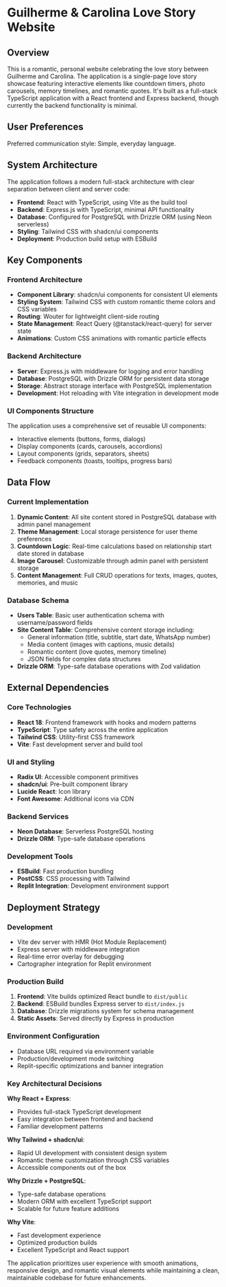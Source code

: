 # Guilherme & Carolina Love Story Website

## Overview

This is a romantic, personal website celebrating the love story between Guilherme and Carolina. The application is a single-page love story showcase featuring interactive elements like countdown timers, photo carousels, memory timelines, and romantic quotes. It's built as a full-stack TypeScript application with a React frontend and Express backend, though currently the backend functionality is minimal.

## User Preferences

Preferred communication style: Simple, everyday language.

## System Architecture

The application follows a modern full-stack architecture with clear separation between client and server code:

- **Frontend**: React with TypeScript, using Vite as the build tool
- **Backend**: Express.js with TypeScript, minimal API functionality
- **Database**: Configured for PostgreSQL with Drizzle ORM (using Neon serverless)
- **Styling**: Tailwind CSS with shadcn/ui components
- **Deployment**: Production build setup with ESBuild

## Key Components

### Frontend Architecture
- **Component Library**: shadcn/ui components for consistent UI elements
- **Styling System**: Tailwind CSS with custom romantic theme colors and CSS variables
- **Routing**: Wouter for lightweight client-side routing
- **State Management**: React Query (@tanstack/react-query) for server state
- **Animations**: Custom CSS animations with romantic particle effects

### Backend Architecture
- **Server**: Express.js with middleware for logging and error handling
- **Database**: PostgreSQL with Drizzle ORM for persistent data storage
- **Storage**: Abstract storage interface with PostgreSQL implementation
- **Development**: Hot reloading with Vite integration in development mode

### UI Components Structure
The application uses a comprehensive set of reusable UI components:
- Interactive elements (buttons, forms, dialogs)
- Display components (cards, carousels, accordions)
- Layout components (grids, separators, sheets)
- Feedback components (toasts, tooltips, progress bars)

## Data Flow

### Current Implementation
1. **Dynamic Content**: All site content stored in PostgreSQL database with admin panel management
2. **Theme Management**: Local storage persistence for user theme preferences
3. **Countdown Logic**: Real-time calculations based on relationship start date stored in database
4. **Image Carousel**: Customizable through admin panel with persistent storage
5. **Content Management**: Full CRUD operations for texts, images, quotes, memories, and music

### Database Schema
- **Users Table**: Basic user authentication schema with username/password fields
- **Site Content Table**: Comprehensive content storage including:
  - General information (title, subtitle, start date, WhatsApp number)
  - Media content (images with captions, music details)
  - Romantic content (love quotes, memory timeline)
  - JSON fields for complex data structures
- **Drizzle ORM**: Type-safe database operations with Zod validation

## External Dependencies

### Core Technologies
- **React 18**: Frontend framework with hooks and modern patterns
- **TypeScript**: Type safety across the entire application
- **Tailwind CSS**: Utility-first CSS framework
- **Vite**: Fast development server and build tool

### UI and Styling
- **Radix UI**: Accessible component primitives
- **shadcn/ui**: Pre-built component library
- **Lucide React**: Icon library
- **Font Awesome**: Additional icons via CDN

### Backend Services
- **Neon Database**: Serverless PostgreSQL hosting
- **Drizzle ORM**: Type-safe database operations

### Development Tools
- **ESBuild**: Fast production bundling
- **PostCSS**: CSS processing with Tailwind
- **Replit Integration**: Development environment support

## Deployment Strategy

### Development
- Vite dev server with HMR (Hot Module Replacement)
- Express server with middleware integration
- Real-time error overlay for debugging
- Cartographer integration for Replit environment

### Production Build
1. **Frontend**: Vite builds optimized React bundle to `dist/public`
2. **Backend**: ESBuild bundles Express server to `dist/index.js`
3. **Database**: Drizzle migrations system for schema management
4. **Static Assets**: Served directly by Express in production

### Environment Configuration
- Database URL required via environment variable
- Production/development mode switching
- Replit-specific optimizations and banner integration

### Key Architectural Decisions

**Why React + Express**: 
- Provides full-stack TypeScript development
- Easy integration between frontend and backend
- Familiar development patterns

**Why Tailwind + shadcn/ui**:
- Rapid UI development with consistent design system
- Romantic theme customization through CSS variables
- Accessible components out of the box

**Why Drizzle + PostgreSQL**:
- Type-safe database operations
- Modern ORM with excellent TypeScript support
- Scalable for future feature additions

**Why Vite**:
- Fast development experience
- Optimized production builds
- Excellent TypeScript and React support

The application prioritizes user experience with smooth animations, responsive design, and romantic visual elements while maintaining a clean, maintainable codebase for future enhancements.